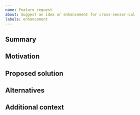 ```yaml
---
name: Feature request
about: Suggest an idea or enhancement for cross-sensor-cal
labels: enhancement
---
```


## Summary

<!-- Describe the new feature or improvement you would like to see. -->

## Motivation

<!-- Why is this feature important? Who would benefit from it? -->

## Proposed solution

<!-- Outline how you think the feature could be implemented. -->

## Alternatives

<!-- Describe any alternative solutions or features you've considered. -->

## Additional context

<!-- Add any other context, sketches, or references to existing discussions. -->
